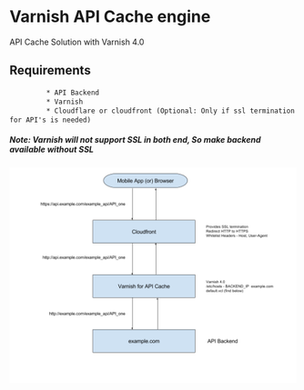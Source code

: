 # Varnish API Cache engine
API Cache Solution with Varnish 4.0
## Requirements
             * API Backend
             * Varnish
             * Cloudflare or cloudfront (Optional: Only if ssl termination for API's is needed)
##### Note: Varnish will not support SSL in both end, So make backend available without SSL

![](https://github.com/shafeequeaslam/varnish_api_cache_engine/blob/master/Varnish%20API%20Cache%20Engine.png)
